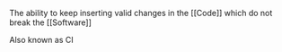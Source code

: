 The ability to keep inserting valid changes in the [[Code]] which do not break the [[Software]]

Also known as CI